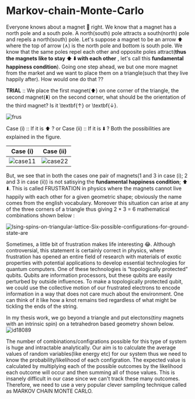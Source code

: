 # Markov-chain-Monte-Carlo

Everyone knows about a magnet 🧲 right. We know that a magnet has a north pole and a south pole. A north(south) pole attracts a south(north) pole and repels a north(south) pole. Let's suppose a magnet to be an arrow ⬆️ where the top of arrow (∧) is the north pole and bottom is south pole. We know that
the same poles repel each other and opposite poles attract(**thus the magnets like to stay  ⬆️ ⬇️ with each other** , let's call this **fundamental happiness condition**). Going one step ahead, we but one more magnet
from the market and we want to place them on a triangle(such that they live happily after). How would one do that ??

**TRIAL** :: We place the first  magnet(⬆️) on one corner of the triangle, the second magnet(⬇️) on the second corner, what should be the orientation of the third magnet? Is it \textbf{$\uparrow$} or \textbf{$\downarrow$}. 

![frus](https://user-images.githubusercontent.com/56345075/200874408-d3e9443f-cf41-4d52-815b-435dd2b790ab.png)


Case (i) :: If it is ⬆️ ?  or Case (ii) :: If it is ⬇️ ?  Both the possibilities are explained in the figure.


Case (i)            |  Case (ii)
:-------------------------:|:-------------------------:
![case11](https://user-images.githubusercontent.com/56345075/200870882-2f8c63b6-d7c3-4676-842b-a45412e67084.png)  |  ![case22](https://user-images.githubusercontent.com/56345075/200870937-3ddd5622-dea9-4c6d-9a5f-7cd74ad8952d.png)

But, we see that in both the cases one pair of magnets(1 and 3 in case (i); 2 and 3 in case (ii)) is not satisying the **fundamental happiness condition**; 
⬆️ ⬇️. This is called FRUSTRATION in physics where the magnets cannot live happily with each other for a given geometric shape; obviously the name comes 
from the english vocabulary. Moreover this situation can arise at any of the three corners of a triangle thus giving 2 * 3 =  6 mathematical combinations shown below :

![Ising-spins-on-triangular-lattice-Six-possible-configurations-for-ground-state-are](https://user-images.githubusercontent.com/56345075/200875431-6e66e739-aefc-425b-a163-6e109e2810da.png)

Sometimes, a little bit of frustration makes life interesting 😂. Although controversial, this statement is certainly correct in physics, where frustration has opened an entire field of research with materials of exotic properties with potential applications to develop essential technologies for quantum computers. One of these technologies is “topologically protected” qubits. Qubits are information processors, but these qubits are easily perturbed by outside influences. To make a topologically protected qubit, we could use the collective motion of our frustrated electrons to encode information in a way that does not care much about the environment. One can think of it like how a knot remains tied regardless of what might be tickling the ends of the string.

In my thesis work, we go beyond a triangle and put electons(tiny magnets with an intrinsic spin) on a tetrahedron based geometry shown below. 
![id18089](https://user-images.githubusercontent.com/56345075/200860318-6918c70c-7ac4-4003-8823-d0b15775b998.jpg)

The number of combinations/configrations possible for this type of system is huge and intractable analytically. Our aim is to calculate the average values of random variables(like energy etc) for our system thus we need to know the probability/likelihood of each configration. The expected value is calculated by multiplying each of the possible outcomes by the likelihood each outcome will occur and then summing all of those values. This is insanely difficult in our case since we can't track these many outcomes. Therefore, we need to use a very popular clever sampling technique called as MARKOV CHAIN MONTE CARLO.







